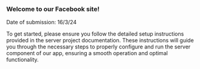 ### Welcome to our Facebook site!
Date of submission: 16/3/24

To get started, please ensure you follow the detailed setup instructions provided in the server project documentation. These instructions will guide you through the necessary steps to properly configure and run the server component of our app, ensuring a smooth operation and optimal functionality.
